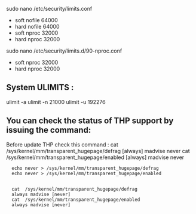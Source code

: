 sudo nano /etc/security/limits.conf
  * soft nofile 64000
  * hard nofile 64000
  * soft nproc 32000
  * hard nproc 32000

sudo nano /etc/security/limits.d/90-nproc.conf
  * soft nproc 32000
  * hard nproc 32000


System ULIMITS :
--------------

  ulimit -a
  ulimit  -n  21000
  ulimit -u  192276



You can check the status of THP support by issuing the command:
--------------------------------------------------------------
  Before update THP check this command :
      cat  /sys/kernel/mm/transparent_hugepage/defrag
      [always] madvise never
      cat  /sys/kernel/mm/transparent_hugepage/enabled
      [always] madvise never
  
      echo never > /sys/kernel/mm/transparent_hugepage/defrag
      echo never > /sys/kernel/mm/transparent_hugepage/enabled


      cat  /sys/kernel/mm/transparent_hugepage/defrag
      always madvise [never]
      cat  /sys/kernel/mm/transparent_hugepage/enabled
      always madvise [never]
  
